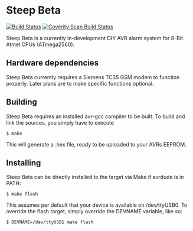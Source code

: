 Steep Beta
==========

[![Build Status](https://travis-ci.org/nathanhi/steep-beta.svg?branch=master)](https://travis-ci.org/nathanhi/steep-beta)
[![Coverity Scan Build Status](https://scan.coverity.com/projects/9073/badge.svg)](https://scan.coverity.com/projects/nathanhi-steep-beta)

Steep Beta is a currently in-development
DIY AVR alarm system for 8-Bit Atmel CPUs (ATmega2560).

Hardware dependencies
---------------------

Steep Beta currently requires a Siemens TC35 GSM modem to
function properly. Later plans are to make specific functions
optional.

Building
--------

Steep Beta requires an installed avr-gcc compiler to be built.
To build and link the sources, you simply have to execute

    $ make

This will generate a .hex file, ready to be uploaded to
your AVRs EEPROM.

Installing
----------

Steep Beta can be directly installed to the target via Make
if avrdude is in PATH:

    $ make flash

This assumes per default that your device is available on
/dev/ttyUSB0. To override the flash target, simply override
the DEVNAME variable, like so:

    $ DEVNAME=/dev/ttyUSB1 make flash
